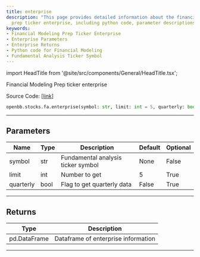 ```yaml
---
title: enterprise
description: "This page provides detailed information about the financial modeling"
  prep ticker enterprise, including python code, parameter descriptions, and returns.
keywords:
- Financial Modeling Prep Ticker Enterprise
- Enterprise Parameters
- Enterprise Returns
- Python code for Financial Modeling
- Fundamental Analysis Ticker Symbol
---
```


import HeadTitle from '@site/src/components/General/HeadTitle.tsx';

<HeadTitle title="stocks.fa.enterprise - Reference | OpenBB SDK Docs" />

Financial Modeling Prep ticker enterprise

Source Code: [[link](https://github.com/OpenBB-finance/OpenBBTerminal/tree/main/openbb_terminal/stocks/fundamental_analysis/fmp_model.py#L131)]

```python
openbb.stocks.fa.enterprise(symbol: str, limit: int = 5, quarterly: bool = False)
```

---

## Parameters

| Name | Type | Description | Default | Optional |
| ---- | ---- | ----------- | ------- | -------- |
| symbol | str | Fundamental analysis ticker symbol | None | False |
| limit | int | Number to get | 5 | True |
| quarterly | bool | Flag to get quarterly data | False | True |


---

## Returns

| Type | Description |
| ---- | ----------- |
| pd.DataFrame | Dataframe of enterprise information |
---
